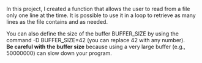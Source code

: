 In this project, I created a function that allows the user to read from a file only one line at the time. It is possible to use it in a loop to retrieve as many lines as the file contains and as needed.

You can also define the size of the buffer BUFFER_SIZE by using the command -D BUFFER_SIZE=42 (you can replace 42 with any number). </br><b>Be careful with the buffer size</b> because using a very large buffer (e.g., 50000000) can slow down your program.
